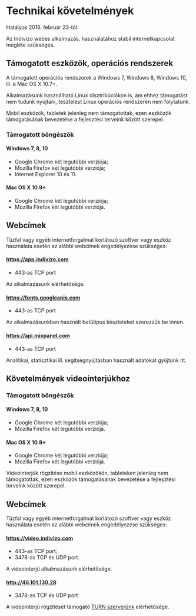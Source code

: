 # Technikai követelmények

Hatályos 2016. február 23-tól.

Az Indivizo webes alkalmazás, használatához stabil internetkapcsolat megléte szükséges.

## Támogatott eszközök, operációs rendszerek

A támogatott operációs rendszerek a Windows 7, Windows 8, Windows 10, ill. a Mac OS X 10.7+.

Alkalmazásunk használható Linux disztribúciókon is, ám ehhez támogatást nem tudunk nyújtani, tesztelést Linux operációs rendszeren nem folytatunk.

Mobil eszközök, tabletek jelenleg nem támogatottak, ezen eszközök támogatásának bevezetése a fejlesztési terveink között szerepel.

### Támogatott böngészők

#### Windows 7, 8, 10

* Google Chrome két legutóbbi verziója;
* Mozilla Firefox két legutóbbi verziója;
* Internet Explorer 10 és 11.

#### Mac OS X 10.9+

* Google Chrome két legutóbbi verziója;
* Mozilla Firefox két legutóbbi verziója.


## Webcímek

Tűzfal vagy egyéb internetforgalmat korlátozó szoftver vagy eszköz használata esetén az alábbi webcímek engedélyezése szükséges:

#### https://app.indivizo.com

* 443-as TCP port

Az alkalmazásunk elérhetősége.


#### https://fonts.googleapis.com

* 443-as TCP port

Az alkalmazásunkban használt betűtípus készleteket szerezzük be innen.


#### https://api.mixpanel.com

* 443-as TCP port

Analitikai, statisztikai ill. segítségnyújtásban használt adatokat gyűjtünk itt.


## Követelmények videointerjúkhoz

### Támogatott böngészők

#### Windows 7, 8, 10

* Google Chrome két legutóbbi verziója;
* Mozilla Firefox két legutóbbi verziója.

#### Mac OS X 10.9+

* Google Chrome két legutóbbi verziója;
* Mozilla Firefox két legutóbbi verziója.


Videointerjúk rögzítése mobil eszközökön, tableteken jelenleg nem támogatottak, ezen eszközök támogatásának bevezetése a fejlesztési terveink között szerepel.

## Webcímek

Tűzfal vagy egyéb internetforgalmat korlátozó szoftver vagy eszköz használata esetén az alábbi webcímek engedélyezése szükséges:

#### https://video.indivizo.com

* 443-as TCP port;
* 3478-as TCP és UDP port.

A videointerjú alkalmazásunk elérhetősége.


#### http://46.101.130.28

* 3478-as TCP és UDP port

A videointerjú rögzítését támogató [TURN szerverünk](https://en.wikipedia.org/wiki/Traversal_Using_Relays_around_NAT) elérhetősége.

